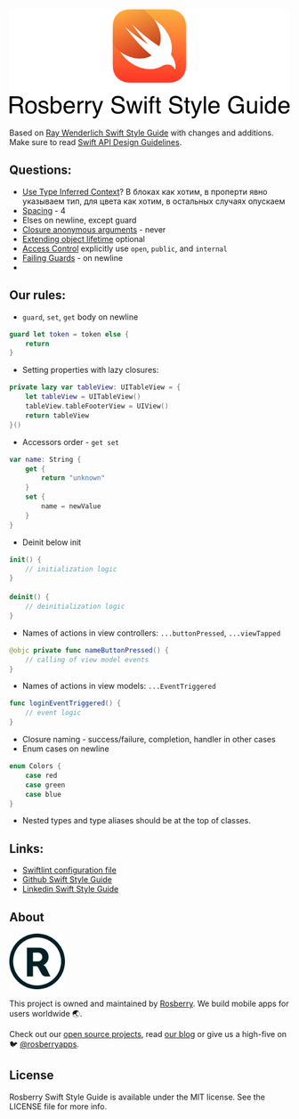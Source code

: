 <p align="center">
	<img src=".github/swift-style-guide-logo.png" alt="Rosberry Swift Style Guide" />
</p>

Based on [Ray Wenderlich Swift Style Guide](https://github.com/raywenderlich/swift-style-guide) with changes and additions. Make sure to read [Swift API Design Guidelines](https://swift.org/documentation/api-design-guidelines).

## Questions:

- [Use Type Inferred Context](https://github.com/raywenderlich/swift-style-guide#use-type-inferred-context)? В блоках как хотим, в проперти явно указываем тип, для цвета как хотим, в остальных случаях опускаем
- [Spacing](https://github.com/raywenderlich/swift-style-guide#spacing) - 4
- Elses on newline, except guard
- [Closure  anonymous arguments](https://github.com/raywenderlich/swift-style-guide#closure-expressions) - never
- [Extending object lifetime](https://github.com/raywenderlich/swift-style-guide#extending-object-lifetime) optional
- [Access Control](https://github.com/raywenderlich/swift-style-guide#access-control)  explicitly use `open`, `public`, and `internal`
- [Failing Guards](https://github.com/raywenderlich/swift-style-guide#failing-guards) - on newline
- 

## Our rules:
- `guard`, `set`, `get` body on newline

```swift
guard let token = token else {
    return
}
```
- Setting properties with lazy closures:

```swift
private lazy var tableView: UITableView = {
    let tableView = UITableView()
    tableView.tableFooterView = UIView()
    return tableView
}()
```
- Accessors order - `get set`

```swift
var name: String {
    get {
        return "unknown"
    }
    set {
        name = newValue
    }
}
```
- Deinit below init

```swift
init() {
    // initialization logic
}
	
deinit() {
    // deinitialization logic
}
```
- Names of actions in view controllers: `...buttonPressed`, `...viewTapped`

```swift
@objc private func nameButtonPressed() {
    // calling of view model events
}
```
- Names of actions in view models: `...EventTriggered`
 
```swift
func loginEventTriggered() {
    // event logic
}
```
- Closure naming - success/failure, completion, handler in other cases
- Enum cases on newline
 
```swift
enum Colors {
    case red
    case green
    case blue
}
```
- Nested types and type aliases should be at the top of classes.

## Links:
- [Swiftlint configuration file](https://github.com/rosberry/Foundation/blob/master/.swiftlint.yml) 
- [Github Swift Style Guide](https://github.com/github/swift-style-guide)
- [Linkedin Swift Style Guide](https://github.com/linkedin/swift-style-guide)

## About

<img src="https://github.com/rosberry/Foundation/blob/master/Assets/full_logo.png?raw=true" height="100" />

This project is owned and maintained by [Rosberry](http://rosberry.com). We build mobile apps for users worldwide 🌏.

Check out our [open source projects](https://github.com/rosberry), read [our blog](https://medium.com/@Rosberry) or give us a high-five on 🐦 [@rosberryapps](http://twitter.com/RosberryApps).

## License

Rosberry Swift Style Guide is available under the MIT license. See the LICENSE file for more info.
